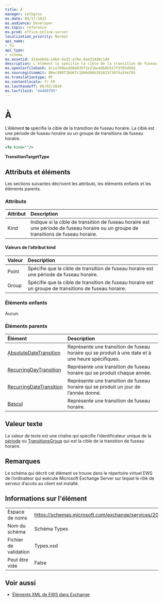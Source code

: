 ```yaml
---
title: À
manager: sethgros
ms.date: 09/17/2015
ms.audience: Developer
ms.topic: reference
ms.prod: office-online-server
localization_priority: Normal
api_name:
- To
api_type:
- schema
ms.assetid: d14e46da-14bd-4a33-a78e-8ee314d9c1d8
description: L’élément to spécifie la cible de la transition de fuseau horaire. La cible est une période de fuseau horaire ou un groupe de transitions de fuseau horaire.
ms.openlocfilehash: 8cce700eedd64035f2e21be4db6b517f3f85d98d
ms.sourcegitcommit: 88ec988f2bb67c1866d06b361615f3674a24e795
ms.translationtype: MT
ms.contentlocale: fr-FR
ms.lasthandoff: 06/03/2020
ms.locfileid: "44468795"
---
```

# <a name="to"></a>À

L’élément **to** spécifie la cible de la transition de fuseau horaire. La cible est une période de fuseau horaire ou un groupe de transitions de fuseau horaire. 
  
```xml
<To Kind=""/>
```

 **TransitionTargetType**
## <a name="attributes-and-elements"></a>Attributs et éléments

Les sections suivantes décrivent les attributs, les éléments enfants et les éléments parents.
  
### <a name="attributes"></a>Attributs

|**Attribut**|**Description**|
|:-----|:-----|
|Kind  <br/> |Indique si la cible de transition de fuseau horaire est une période de fuseau horaire ou un groupe de transitions de fuseau horaire.  <br/> |
   
#### <a name="kind-attribute-values"></a>Valeurs de l’attribut kind

|**Valeur**|**Description**|
|:-----|:-----|
|Point  <br/> |Spécifie que la cible de transition de fuseau horaire est une période de fuseau horaire.  <br/> |
|Group  <br/> |Spécifie que la cible de transition de fuseau horaire est un groupe de transitions de fuseau horaire.  <br/> |
   
### <a name="child-elements"></a>Éléments enfants

Aucun.
  
### <a name="parent-elements"></a>Éléments parents

|**Élément**|**Description**|
|:-----|:-----|
|[AbsoluteDateTransition](absolutedatetransition.md) <br/> |Représente une transition de fuseau horaire qui se produit à une date et à une heure spécifiques.  <br/> |
|[RecurringDayTransition](recurringdaytransition.md) <br/> |Représente une transition de fuseau horaire qui se produit chaque année.  <br/> |
|[RecurringDateTransition](recurringdatetransition.md) <br/> |Représente une transition de fuseau horaire qui se produit un jour de l’année donné.  <br/> |
|[Bascul](transition.md) <br/> |Représente une transition de fuseau horaire.  <br/> |
   
## <a name="text-value"></a>Valeur texte

La valeur de texte est une chaîne qui spécifie l’identificateur unique de la [période](period.md) ou [TransitionsGroup](transitionsgroup.md) qui est la cible de la transition de fuseau horaire. 
  
## <a name="remarks"></a>Remarques

Le schéma qui décrit cet élément se trouve dans le répertoire virtuel EWS de l’ordinateur qui exécute Microsoft Exchange Server sur lequel le rôle de serveur d’accès au client est installé.
  
## <a name="element-information"></a>Informations sur l'élément

|||
|:-----|:-----|
|Espace de noms  <br/> |https://schemas.microsoft.com/exchange/services/2006/types  <br/> |
|Nom du schéma  <br/> |Schéma Types  <br/> |
|Fichier de validation  <br/> |Types.xsd  <br/> |
|Peut être vide  <br/> |False  <br/> |
   
## <a name="see-also"></a>Voir aussi



- [Éléments XML de EWS dans Exchange](ews-xml-elements-in-exchange.md)

